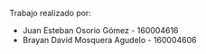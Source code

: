 Trabajo realizado por:
- Juan Esteban Osorio Gómez - 160004616
- Brayan David Mosquera Agudelo - 160004606
